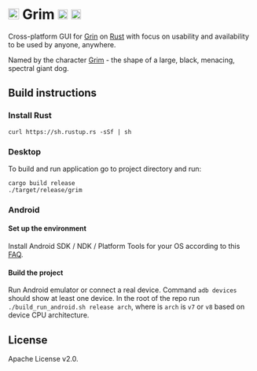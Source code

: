 # <img height="22" src="https://github.com/ardocrat/grim/blob/master/app/src/main/ic_launcher-playstore.png?raw=true"> Grim <img height="20" src="https://github.com/mimblewimble/site/blob/master/assets/images/grin-logo.png?raw=true"> <img height="20" src="https://github.com/ardocrat/grim/blob/master/img/logo.png?raw=true">
Cross-platform GUI for [Grin](https://github.com/mimblewimble/grin) on [Rust](https://stackoverflow.blog/2020/01/20/what-is-rust-and-why-is-it-so-popular/) with focus on usability and availability to be used by anyone, anywhere.

Named by the character [Grim](http://harrypotter.wikia.com/wiki/Grim) - the shape of a large, black, menacing, spectral giant dog.

## Build instructions
### Install Rust
`curl https://sh.rustup.rs -sSf | sh`

### Desktop

To build and run application go to project directory and run:

```
cargo build release
./target/release/grim
```

### Android
#### Set up the environment

Install Android SDK / NDK / Platform Tools for your OS according to this [FAQ](https://github.com/codepath/android_guides/wiki/installing-android-sdk-tools).

#### Build the project
Run Android emulator or connect a real device. Command `adb devices` should show at least one device.
In the root of the repo run `./build_run_android.sh release arch`, where is `arch` is `v7` or `v8` based on device CPU architecture.

## License

Apache License v2.0.